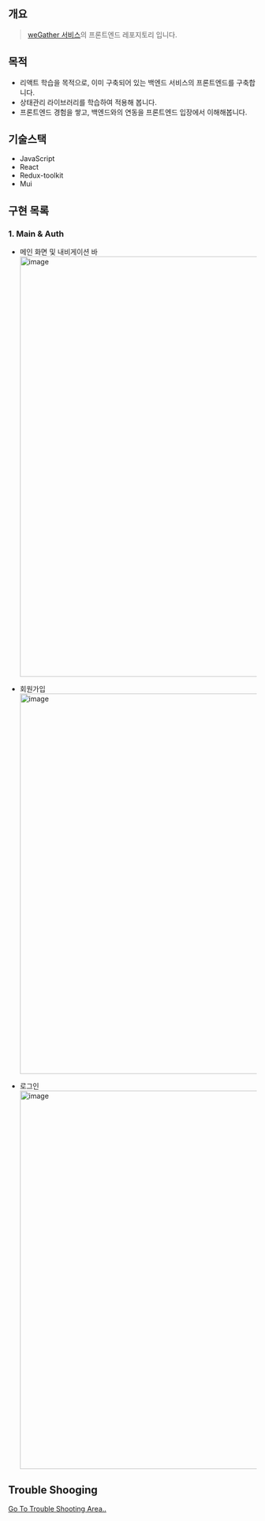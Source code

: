 ## 개요
> [weGather 서비스](https://github.com/gyureal/weGather)의 프론트엔드 레포지토리 입니다.

## 목적
- 리액트 학습을 목적으로, 이미 구축되어 있는 백엔드 서비스의 프론트엔드를 구축합니다.
- 상태관리 라이브러리를 학습하여 적용해 봅니다.
- 프론트엔드 경험을 쌓고, 백엔드와의 연동을 프론트엔드 입장에서 이해해봅니다.

## 기술스택
- JavaScript
- React
- Redux-toolkit
- Mui

## 구현 목록
### 1. Main & Auth
- 메인 화면 및 내비게이션 바 <br/>
  <img width="852" alt="image" src="https://github.com/gyureal/weGatherFE/assets/78974381/14ce958d-0459-469e-8c63-f20feea746b4">

- 회원가입 <br/>
  <img width="771" alt="image" src="https://github.com/gyureal/weGatherFE/assets/78974381/dce88fe3-2253-4f74-afb1-cfea1b7c1f5b">

- 로그인 <br/>
  <img width="767" alt="image" src="https://github.com/gyureal/weGatherFE/assets/78974381/a25e46a4-d686-4587-87af-75d55f6f2349">

## Trouble Shooging
[Go To Trouble Shooting Area..](https://github.com/gyureal/weGatherFE/wiki/TroubleShooting)
